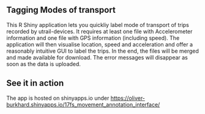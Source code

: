 ## Tagging Modes of transport
This R Shiny application lets you quickliy label mode of transport of trips recorded by utrail-devices. 
It requires at least one file with Accelerometer information and one file with GPS information (including speed).
The application will then visualise location, speed and acceleration and offer a reasonably intuitive GUI to label the trips.
In the end, the files will be merged and made available for download.
The error messages will disappear as soon as the data is uploaded.

## See it in action
The app is hosted on shinyapps.io under https://oliver-burkhard.shinyapps.io/17fs_movement_annotation_interface/

